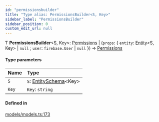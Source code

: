 ```yaml
---
id: "permissionsbuilder"
title: "Type alias: PermissionsBuilder<S, Key>"
sidebar_label: "PermissionsBuilder"
sidebar_position: 0
custom_edit_url: null
---
```


Ƭ **PermissionsBuilder**<S, Key\>: [Permissions](permissions.md) \| (`props`: { `entity`: [Entity](../interfaces/entity.md)<S, Key\> \| ``null`` ; `user`: `firebase.User` \| ``null``  }) => [Permissions](permissions.md)

#### Type parameters

| Name | Type |
| :------ | :------ |
| `S` | `S`: [EntitySchema](../interfaces/entityschema.md)<Key\> |
| `Key` | `Key`: `string` |

#### Defined in

[models/models.ts:173](https://github.com/Camberi/firecms/blob/42dd384/src/models/models.ts#L173)
